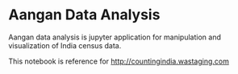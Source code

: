 # Aangan Data Analysis

Aangan data analysis is jupyter application for manipulation and visualization of India census data.

This notebook is reference for http://countingindia.wastaging.com

